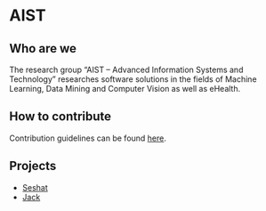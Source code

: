 # AIST

## Who are we

The research group “AIST – Advanced Information Systems and Technology” researches software solutions in the fields of Machine Learning, Data Mining and Computer Vision as well as eHealth.

## How to contribute

Contribution guidelines can be found [here](CONTRIBUTING.md).

## Projects

- [Seshat](seshat/)
- [Jack](jack/)
